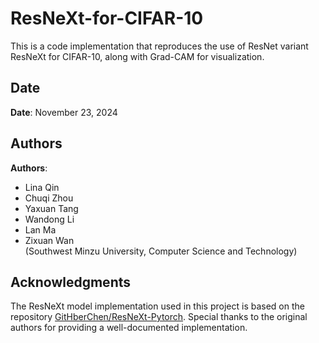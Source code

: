 # ResNeXt-for-CIFAR-10
 This is a code implementation that reproduces the use of ResNet variant ResNeXt for CIFAR-10, along with Grad-CAM for visualization.
## Date

**Date**: November 23, 2024

## Authors

**Authors**:  
- Lina Qin  
- Chuqi Zhou  
- Yaxuan Tang  
- Wandong Li  
- Lan Ma  
- Zixuan Wan  
  (Southwest Minzu University, Computer Science and Technology)

## Acknowledgments

The ResNeXt model implementation used in this project is based on the repository [GitHberChen/ResNeXt-Pytorch](https://link.zhihu.com/?target=https%3A//github.com/GitHberChen/ResNeXt-Pytorch). Special thanks to the original authors for providing a well-documented implementation.

